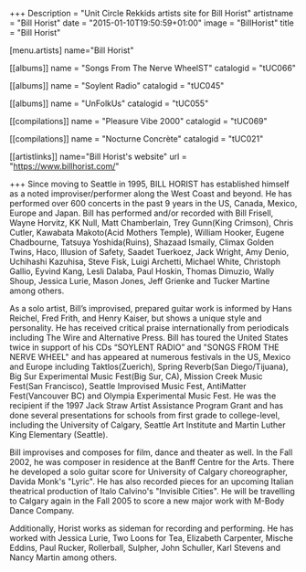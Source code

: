 +++
Description = "Unit Circle Rekkids artists site for Bill Horist"
artistname = "Bill Horist"
date = "2015-01-10T19:50:59+01:00"
image = "BillHorist"
title = "Bill Horist"

[menu.artists]
	name="Bill Horist"

[[albums]]
	name = "Songs From The Nerve WheelST"
	catalogid = "tUC066"

[[albums]]
	name = "Soylent Radio"
	catalogid = "tUC045"

[[albums]]
	name = "UnFolkUs"
	catalogid = "tUC055"

[[compilations]]
	name = "Pleasure Vibe 2000"
	catalogid = "tUC069"

[[compilations]]
	name = "Nocturne Concrète"
	catalogid = "tUC021"

[[artistlinks]]
	name="Bill Horist's website"
	url = "https://www.billhorist.com/"
	
+++
Since moving to Seattle in 1995, BILL HORIST has established himself as a noted improviser/performer along the West Coast and beyond. He has performed over 600 concerts in the past 9 years in the US, Canada, Mexico, Europe and Japan. Bill has performed and/or recorded with Bill Frisell, Wayne Horvitz, KK Null, Matt Chamberlain, Trey Gunn(King Crimson), Chris Cutler, Kawabata Makoto(Acid Mothers Temple), William Hooker, Eugene Chadbourne, Tatsuya Yoshida(Ruins), Shazaad Ismaily, Climax Golden Twins, Haco, Illusion of Safety, Saadet Tuerkoez, Jack Wright, Amy Denio, Uchihashi Kazuhisa, Steve Fisk, Luigi Archetti, Michael White, Christoph Gallio, Eyvind Kang, Lesli Dalaba, Paul Hoskin, Thomas Dimuzio, Wally Shoup, Jessica Lurie, Mason Jones, Jeff Grienke and Tucker Martine among others.

As a solo artist, Bill’s improvised, prepared guitar work is informed by Hans Reichel, Fred Frith, and Henry Kaiser, but shows a unique style and personality. He has received critical praise internationally from periodicals including The Wire and Alternative Press. Bill has toured the United States twice in support of his CDs “SOYLENT RADIO” and "SONGS FROM THE NERVE WHEEL" and has appeared at numerous festivals in the US, Mexico and Europe including Taktlos(Zuerich), Spring Reverb(San Diego/Tijuana), Big Sur Experimental Music Fest(Big Sur, CA), Mission Creek Music Fest(San Francisco), Seattle Improvised Music Fest, AntiMatter Fest(Vancouver BC) and Olympia Experimental Music Fest. He was the recipient if the 1997 Jack Straw Artist Assistance Program Grant and has done several presentations for schools from first grade to college-level, including the University of Calgary, Seattle Art Institute and Martin Luther King Elementary (Seattle).

Bill improvises and composes for film, dance and theater as well. In the Fall 2002, he was composer in residence at the Banff Centre for the Arts. There he developed a solo guitar score for University of Calgary choreographer, Davida Monk's "Lyric". He has also recorded pieces for an upcoming Italian theatrical production of Italo Calvino's "Invisible Cities". He will be travelling to Calgary again in the Fall 2005 to score a new major work with M-Body Dance Company.

Additionally, Horist works as sideman for recording and performing. He has worked with Jessica Lurie, Two Loons for Tea, Elizabeth Carpenter, Mische Eddins, Paul Rucker, Rollerball, Sulpher, John Schuller, Karl Stevens and Nancy Martin among others.